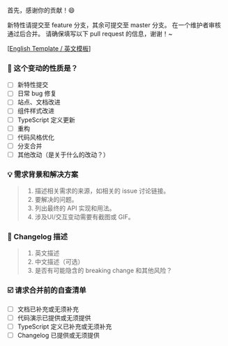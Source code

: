 首先，感谢你的贡献！😄

新特性请提交至 feature 分支，其余可提交至 master 分支。
在一个维护者审核通过后合并。
请确保填写以下 pull request 的信息，谢谢！~

[[English Template / 英文模板](?expand=1)]

### 🧐 这个变动的性质是？

- [ ] 新特性提交
- [ ] 日常 bug 修复
- [ ] 站点、文档改进
- [ ] 组件样式改进
- [ ] TypeScript 定义更新
- [ ] 重构
- [ ] 代码风格优化
- [ ] 分支合并
- [ ] 其他改动（是关于什么的改动？）

### 💡 需求背景和解决方案

> 1. 描述相关需求的来源，如相关的 issue 讨论链接。
> 2. 要解决的问题。
> 3. 列出最终的 API 实现和用法。
> 4. 涉及UI/交互变动需要有截图或 GIF。

### 📝 Changelog 描述

> 1. 英文描述
> 2. 中文描述（可选）
> 3. 是否有可能隐含的 breaking change 和其他风险？

### ☑️ 请求合并前的自查清单

- [ ] 文档已补充或无须补充
- [ ] 代码演示已提供或无须提供
- [ ] TypeScript 定义已补充或无须补充
- [ ] Changelog 已提供或无须提供
